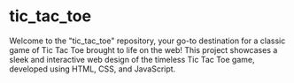# tic_tac_toe
Welcome to the "tic_tac_toe" repository, your go-to destination for a classic game of Tic Tac Toe brought to life on the web! This project showcases a sleek and interactive web design of the timeless Tic Tac Toe game, developed using HTML, CSS, and JavaScript.
